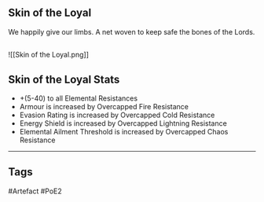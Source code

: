 ## Skin of the Loyal
We happily give our limbs.
A net woven to keep safe the bones of the Lords.
##
![[Skin of the Loyal.png]]
## Skin of the Loyal Stats
- +(5-40) to all Elemental Resistances
- Armour is increased by Overcapped Fire Resistance
- Evasion Rating is increased by Overcapped Cold Resistance
- Energy Shield is increased by Overcapped Lightning Resistance
- Elemental Ailment Threshold is increased by Overcapped Chaos Resistance


---
## Tags
#Artefact
#PoE2